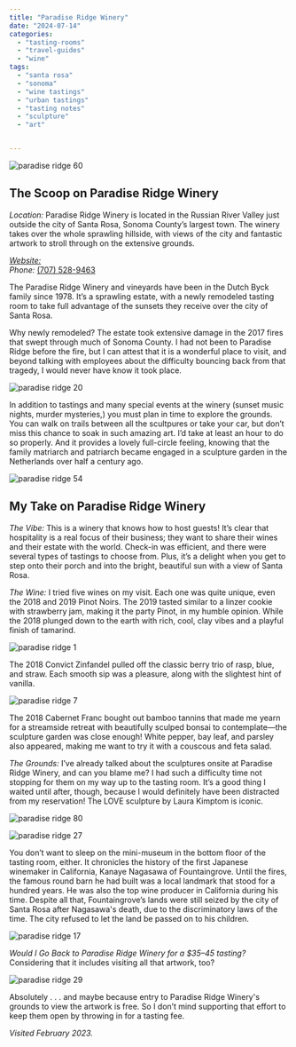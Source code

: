 ```yaml
---
title: "Paradise Ridge Winery"
date: "2024-07-14"
categories:
  - "tasting-rooms"
  - "travel-guides"
  - "wine"
tags:
  - "santa rosa"
  - "sonoma"
  - "wine tastings"
  - "urban tastings"
  - "tasting notes"
  - "sculpture"
  - "art"


---
```

![paradise ridge 60](http://s3.amazonaws.com/thegourmez-wpmedia/2024/07/Paradise+Ridge+2023+(60).jpg)

## The Scoop on Paradise Ridge Winery

*Location:* Paradise Ridge Winery is located in the Russian River Valley just outside the city of Santa Rosa, Sonoma County’s largest town. The winery takes over the whole sprawling hillside, with views of the city and fantastic artwork to stroll through on the extensive grounds.

[*Website:*](https://www.prwinery.com/)\
*Phone:* [(707) 528-9463](tel:7075289463)

The Paradise Ridge Winery and vineyards have been in the Dutch Byck family since 1978. It’s a sprawling estate, with a newly remodeled tasting room to take full advantage of the sunsets they receive over the city of Santa Rosa. 

Why newly remodeled? The estate took extensive damage in the 2017 fires that swept through much of Sonoma County. I had not been to Paradise Ridge before the fire, but I can attest that it is a wonderful place to visit, and beyond talking with employees about the difficulty bouncing back from that tragedy, I would never have know it took place.

![paradise ridge 20](http://s3.amazonaws.com/thegourmez-wpmedia/2024/07/Paradise+Ridge+2023+(20).jpg)

In addition to tastings and many special events at the winery (sunset music nights, murder mysteries,) you must plan in time to explore the grounds. You can walk on trails between all the scultpures or take your car, but don’t miss this chance to soak in such amazing art. I’d take at least an hour to do so properly. And it provides a lovely full-circle feeling, knowing that the family matriarch and patriarch became engaged in a sculpture garden in the Netherlands over half a century ago.

![paradise ridge 54](http://s3.amazonaws.com/thegourmez-wpmedia/2024/07/Paradise+Ridge+2023+(54).jpg)

## My Take on Paradise Ridge Winery

*The Vibe:* This is a winery that knows how to host guests! It’s clear that hospitality is a real focus of their business; they want to share their wines and their estate with the world. Check-in was efficient, and there were several types of tastings to choose from. Plus, it’s a delight when you get to step onto their porch and into the bright, beautiful sun with a view of Santa Rosa.

*The Wine:* I tried five wines on my visit. Each one was quite unique, even the 2018 and 2019 Pinot Noirs. The 2019 tasted similar to a linzer cookie with strawberry jam, making it the party Pinot, in my humble opinion. While the 2018 plunged down to the earth with rich, cool, clay vibes and a playful finish of tamarind.

![paradise ridge 1](http://s3.amazonaws.com/thegourmez-wpmedia/2024/07/Paradise+Ridge+2023+(1).jpg)

The 2018 Convict Zinfandel pulled off the classic berry trio of rasp, blue, and straw. Each smooth sip was a pleasure, along with the slightest hint of vanilla.

![paradise ridge 7](http://s3.amazonaws.com/thegourmez-wpmedia/2024/07/Paradise+Ridge+2023+(7).jpg)

The 2018 Cabernet Franc bought out bamboo tannins that made me yearn for a streamside retreat with beautifully sculped bonsai to contemplate—the sculpture garden was close enough! White pepper, bay leaf, and parsley also appeared, making me want to try it with a couscous and feta salad.

*The Grounds:* I’ve already talked about the sculptures onsite at Paradise Ridge Winery, and can you blame me? I had such a difficulty time not stopping for them on my way up to the tasting room. It’s a good thing I waited until after, though, because I would definitely have been distracted from my reservation! The LOVE sculpture by Laura Kimptom is iconic.

![paradise ridge 80](http://s3.amazonaws.com/thegourmez-wpmedia/2024/07/Paradise+Ridge+2023+(80).jpg)

![paradise ridge 27](http://s3.amazonaws.com/thegourmez-wpmedia/2024/07/Paradise+Ridge+2023+(27).jpg)

You don’t want to sleep on the mini-museum in the bottom floor of the tasting room, either. It chronicles the history of the first Japanese winemaker in California, Kanaye Nagasawa of Fountaingrove. Until the fires, the famous round barn he had built was a local landmark that stood for a hundred years. He was also the top wine producer in California during his time. Despite all that, Fountaingrove’s lands were still seized by the city of Santa Rosa after Nagasawa's death, due to the discriminatory laws of the time. The city refused to let the land be passed on to his children.

![paradise ridge 17](http://s3.amazonaws.com/thegourmez-wpmedia/2024/07/Paradise+Ridge+2023+(17).jpg)

*Would I Go Back to Paradise Ridge Winery for a $35–45 tasting?* Considering that it includes visiting all that artwork, too?

![paradise ridge 29](http://s3.amazonaws.com/thegourmez-wpmedia/2024/07/Paradise+Ridge+2023+(29).jpg)

 Absolutely . . . and maybe because entry to Paradise Ridge Winery's grounds to view the artwork is  free. So I don’t mind supporting that effort to keep them open by throwing in for a tasting fee. 

*Visited February 2023.*
